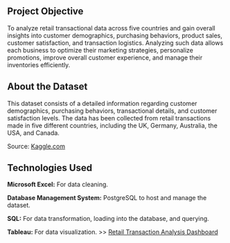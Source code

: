 ## Project Objective

To analyze retail transactional data across five countries and gain overall insights into customer demographics, purchasing behaviors, product sales, customer satisfaction, and transaction logistics. Analyzing such data allows each business to optimize their marketing strategies, personalize promotions, improve overall customer experience, and manage their inventories efficiently.

## About the Dataset

This dataset consists of a detailed information regarding customer demographics, purchasing behaviors, transactional details, and customer satisfaction levels. The data has been collected from retail transactions made in five different countries, including the UK, Germany, Australia, the USA, and Canada.  

Source: [Kaggle.com](https://www.kaggle.com/datasets/bhavikjikadara/retail-transactional-dataset)

## Technologies Used
**Microsoft Excel:** For data cleaning.

**Database Management System:** PostgreSQL to host and manage the dataset. 

**SQL:** For data transformation, loading into the database, and querying.

**Tableau:** For data visualization. >> [Retail Transaction Analysis Dashboard](https://public.tableau.com/views/retail_analysis_17227659849070/1CustomerDemographics?:language=en-US&publish=yes&:sid=&:redirect=auth&:display_count=n&:origin=viz_share_link)
